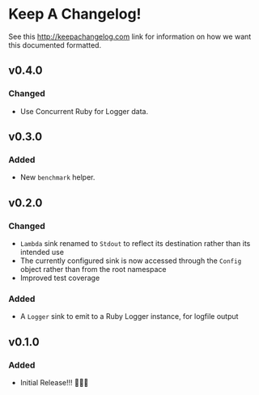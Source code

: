 
# Keep A Changelog!

See this http://keepachangelog.com link for information on how we want this documented formatted.

## v0.4.0

### Changed

- Use Concurrent Ruby for Logger data.

## v0.3.0

### Added

- New `benchmark` helper.

## v0.2.0

### Changed

- `Lambda` sink renamed to `Stdout` to reflect its destination rather than its intended use
- The currently configured sink is now accessed through the `Config` object rather than from the root namespace
- Improved test coverage

### Added

- A `Logger` sink to emit to a Ruby Logger instance, for logfile output

## v0.1.0

### Added

- Initial Release!!! 🎉🎊🥳
